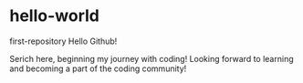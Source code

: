 # hello-world
first-repository
Hello Github!


Serich here, beginning my journey with coding! Looking forward to learning and becoming a part of the coding community!


